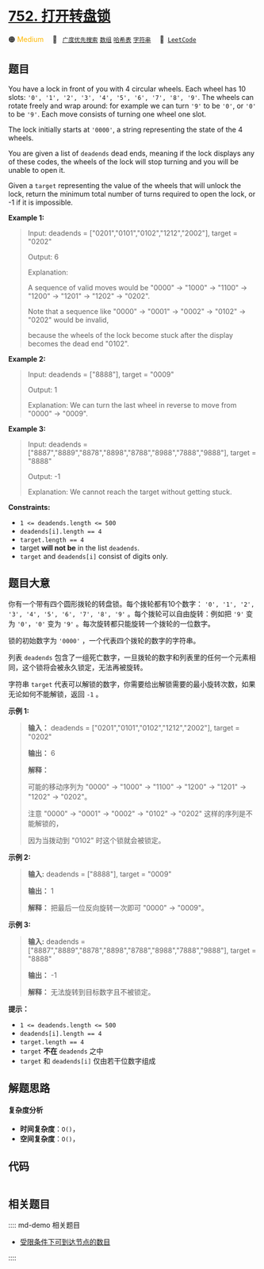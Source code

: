 # [752. 打开转盘锁](https://leetcode.com/problems/open-the-lock)

🟠 <font color=#ffb800>Medium</font>&emsp; 🔖&ensp; [`广度优先搜索`](/leetcode/outline/tag/breadth-first-search.md) [`数组`](/leetcode/outline/tag/array.md) [`哈希表`](/leetcode/outline/tag/hash-table.md) [`字符串`](/leetcode/outline/tag/string.md)&emsp; 🔗&ensp;[`LeetCode`](https://leetcode.com/problems/open-the-lock)


## 题目

You have a lock in front of you with 4 circular wheels. Each wheel has 10
slots: `'0', '1', '2', '3', '4', '5', '6', '7', '8', '9'`. The wheels can
rotate freely and wrap around: for example we can turn `'9'` to be `'0'`, or
`'0'` to be `'9'`. Each move consists of turning one wheel one slot.

The lock initially starts at `'0000'`, a string representing the state of the
4 wheels.

You are given a list of `deadends` dead ends, meaning if the lock displays any
of these codes, the wheels of the lock will stop turning and you will be
unable to open it.

Given a `target` representing the value of the wheels that will unlock the
lock, return the minimum total number of turns required to open the lock, or
-1 if it is impossible.



**Example 1:**

> Input: deadends = ["0201","0101","0102","1212","2002"], target = "0202"
> 
> Output: 6
> 
> Explanation: 
> 
> A sequence of valid moves would be "0000" -> "1000" -> "1100" -> "1200" -> "1201" -> "1202" -> "0202".
> 
> Note that a sequence like "0000" -> "0001" -> "0002" -> "0102" -> "0202" would be invalid,
> 
> because the wheels of the lock become stuck after the display becomes the dead end "0102".

**Example 2:**

> Input: deadends = ["8888"], target = "0009"
> 
> Output: 1
> 
> Explanation: We can turn the last wheel in reverse to move from "0000" -> "0009".

**Example 3:**

> Input: deadends = ["8887","8889","8878","8898","8788","8988","7888","9888"], target = "8888"
> 
> Output: -1
> 
> Explanation: We cannot reach the target without getting stuck.

**Constraints:**

  * `1 <= deadends.length <= 500`
  * `deadends[i].length == 4`
  * `target.length == 4`
  * target **will not be** in the list `deadends`.
  * `target` and `deadends[i]` consist of digits only.


## 题目大意

你有一个带有四个圆形拨轮的转盘锁。每个拨轮都有10个数字： `'0', '1', '2', '3', '4', '5', '6', '7', '8',
'9'` 。每个拨轮可以自由旋转：例如把 `'9'` 变为 `'0'`，`'0'` 变为 `'9'` 。每次旋转都只能旋转一个拨轮的一位数字。

锁的初始数字为 `'0000'` ，一个代表四个拨轮的数字的字符串。

列表 `deadends` 包含了一组死亡数字，一旦拨轮的数字和列表里的任何一个元素相同，这个锁将会被永久锁定，无法再被旋转。

字符串 `target` 代表可以解锁的数字，你需要给出解锁需要的最小旋转次数，如果无论如何不能解锁，返回 `-1` 。



**示例 1:**

> 
> 
> 
> 
> 
> **输入：** deadends = ["0201","0101","0102","1212","2002"], target = "0202"
> 
> **输出：** 6
> 
> **解释：**
> 
> 可能的移动序列为 "0000" -> "1000" -> "1100" -> "1200" -> "1201" -> "1202" -> "0202"。
> 
> 注意 "0000" -> "0001" -> "0002" -> "0102" -> "0202" 这样的序列是不能解锁的，
> 
> 因为当拨动到 "0102" 时这个锁就会被锁定。
> 
> 

**示例 2:**

> 
> 
> 
> 
> 
> **输入:** deadends = ["8888"], target = "0009"
> 
> **输出：** 1
> 
> **解释：** 把最后一位反向旋转一次即可 "0000" -> "0009"。
> 
> 

**示例 3:**

> 
> 
> 
> 
> 
> **输入:** deadends = ["8887","8889","8878","8898","8788","8988","7888","9888"], target = "8888"
> 
> **输出：** -1
> 
> **解释：** 无法旋转到目标数字且不被锁定。
> 
> 



**提示：**

  * `1 <= deadends.length <= 500`
  * `deadends[i].length == 4`
  * `target.length == 4`
  * `target` **不在** `deadends` 之中
  * `target` 和 `deadends[i]` 仅由若干位数字组成


## 解题思路

#### 复杂度分析

- **时间复杂度**：`O()`，
- **空间复杂度**：`O()`，

## 代码

```javascript

```

## 相关题目

:::: md-demo 相关题目
- [受限条件下可到达节点的数目](https://leetcode.com/problems/reachable-nodes-with-restrictions)

::::

